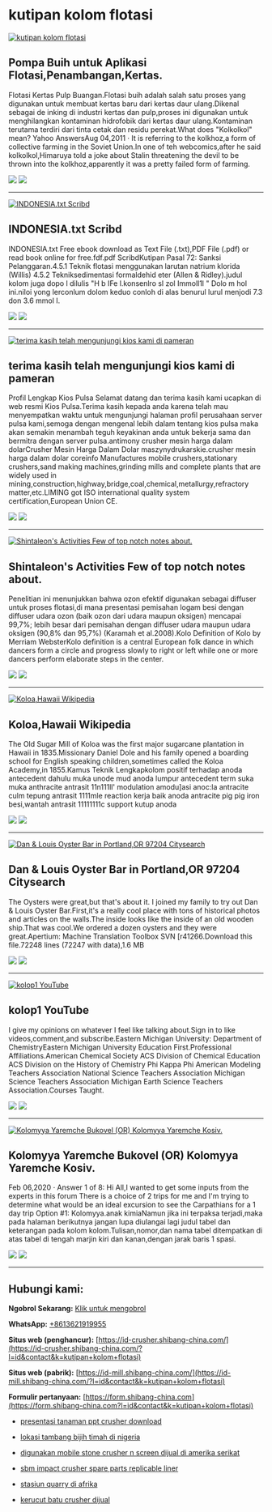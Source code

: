 # kutipan kolom flotasi

<a href="https://swt.shibang-china.com/?l=id&img&k=kutipan+kolom+flotasi" target="_blank">![kutipan kolom flotasi](http://static.shibang-china.com/all-800x300/1248.jpg)</a>

## Pompa Buih untuk Aplikasi Flotasi,Penambangan,Kertas.
Flotasi Kertas Pulp Buangan.Flotasi buih adalah salah satu proses yang digunakan untuk membuat kertas baru dari kertas daur ulang.Dikenal sebagai de inking di industri kertas dan pulp,proses ini digunakan untuk menghilangkan kontaminan hidrofobik dari kertas daur ulang.Kontaminan terutama terdiri dari tinta cetak dan residu perekat.What does "Kolkolkol" mean? Yahoo AnswersAug 04,2011 · It is referring to the kolkhoz,a form of collective farming in the Soviet Union.In one of teh webcomics,after he said kolkolkol,Himaruya told a joke about Stalin threatening the devil to be thrown into the kolkhoz,apparently it was a pretty failed form of farming.


<a href="https://whatsapp.shibangsoft.com/WhatsApp.php" target="_blank" title="WhatsApp">![](http://static.shibang-china.com/icon/whatsapp.png)</a> <a href="https://swt.shibang-china.com/?l=id&icon&k=kutipan+kolom+flotasi" target="_blank">![](http://static.shibang-china.com/icon/chat-id.png)</a>

---

<a href="https://swt.shibang-china.com/?l=id&img&k=kutipan+kolom+flotasi" target="_blank">![INDONESIA.txt Scribd](http://static.shibang-china.com/all-800x300/417.jpg)</a>

## INDONESIA.txt Scribd
INDONESIA.txt Free ebook download as Text File (.txt),PDF File (.pdf) or read book online for free.fdf.pdf ScribdKutipan Pasal 72: Sanksi Pelanggaran.4.5.1 Teknik flotasi menggunakan larutan natrium klorida (Willis) 4.5.2 Tekniksedimentasi formaldehid eter (AlIen & Ridley).judul kolom juga dopo l dilulis "H b IFe l.konsenlro sl zol Immoll1l " Dolo m hol ini.niloi yong lerconlum dolom keduo conloh di alas benurul lurul menjodi 7.3 don 3.6 mmol I.


<a href="https://whatsapp.shibangsoft.com/WhatsApp.php" target="_blank" title="WhatsApp">![](http://static.shibang-china.com/icon/whatsapp.png)</a> <a href="https://swt.shibang-china.com/?l=id&icon&k=kutipan+kolom+flotasi" target="_blank">![](http://static.shibang-china.com/icon/chat-id.png)</a>

---

<a href="https://swt.shibang-china.com/?l=id&img&k=kutipan+kolom+flotasi" target="_blank">![terima kasih telah mengunjungi kios kami di pameran](http://static.shibang-china.com/all-800x300/1054.jpg)</a>

## terima kasih telah mengunjungi kios kami di pameran
Profil Lengkap Kios Pulsa Selamat datang dan terima kasih kami ucapkan di web resmi Kios Pulsa.Terima kasih kepada anda karena telah mau menyempatkan waktu untuk mengunjungi halaman profil perusahaan server pulsa kami,semoga dengan mengenal lebih dalam tentang kios pulsa maka akan semakin menambah teguh keyakinan anda untuk bekerja sama dan bermitra dengan server pulsa.antimony crusher mesin harga dalam dolarCrusher Mesin Harga Dalam Dolar maszynydrukarskie.crusher mesin harga dalam dolar coreinfo Manufactures mobile crushers,stationary crushers,sand making machines,grinding mills and complete plants that are widely used in mining,construction,highway,bridge,coal,chemical,metallurgy,refractory matter,etc.LIMING got ISO international quality system certification,European Union CE.


<a href="https://whatsapp.shibangsoft.com/WhatsApp.php" target="_blank" title="WhatsApp">![](http://static.shibang-china.com/icon/whatsapp.png)</a> <a href="https://swt.shibang-china.com/?l=id&icon&k=kutipan+kolom+flotasi" target="_blank">![](http://static.shibang-china.com/icon/chat-id.png)</a>

---

<a href="https://swt.shibang-china.com/?l=id&img&k=kutipan+kolom+flotasi" target="_blank">![Shintaleon's Activities Few of top notch notes about.](http://static.shibang-china.com/all-800x300/977.jpg)</a>

## Shintaleon's Activities Few of top notch notes about.
Penelitian ini menunjukkan bahwa ozon efektif digunakan sebagai diffuser untuk proses flotasi,di mana presentasi pemisahan logam besi dengan diffuser udara ozon (baik ozon dari udara maupun oksigen) mencapai 99,7%; lebih besar dari pemisahan dengan diffuser udara maupun udara oksigen (90,8% dan 95,7%) (Karamah et al.2008).Kolo Definition of Kolo by Merriam WebsterKolo definition is a central European folk dance in which dancers form a circle and progress slowly to right or left while one or more dancers perform elaborate steps in the center.


<a href="https://whatsapp.shibangsoft.com/WhatsApp.php" target="_blank" title="WhatsApp">![](http://static.shibang-china.com/icon/whatsapp.png)</a> <a href="https://swt.shibang-china.com/?l=id&icon&k=kutipan+kolom+flotasi" target="_blank">![](http://static.shibang-china.com/icon/chat-id.png)</a>

---

<a href="https://swt.shibang-china.com/?l=id&img&k=kutipan+kolom+flotasi" target="_blank">![Koloa,Hawaii Wikipedia](http://static.shibang-china.com/all-800x300/784.jpg)</a>

## Koloa,Hawaii Wikipedia
The Old Sugar Mill of Koloa was the first major sugarcane plantation in Hawaii in 1835.Missionary Daniel Dole and his family opened a boarding school for English speaking children,sometimes called the Koloa Academy,in 1855.Kamus Teknik Lengkapkolom positif terhadap anoda antecedent dahulu muka unode mud anoda lumpur antecedent term suka muka anthracite antrasit 11n111ll' modulation amodu]asi anoc:la antracite culm tepung antrasit 1111mle reaction kerja baik anoda antracite pig pig iron besi,wantah antrasit 11111111c support kutup anoda


<a href="https://whatsapp.shibangsoft.com/WhatsApp.php" target="_blank" title="WhatsApp">![](http://static.shibang-china.com/icon/whatsapp.png)</a> <a href="https://swt.shibang-china.com/?l=id&icon&k=kutipan+kolom+flotasi" target="_blank">![](http://static.shibang-china.com/icon/chat-id.png)</a>

---

<a href="https://swt.shibang-china.com/?l=id&img&k=kutipan+kolom+flotasi" target="_blank">![Dan & Louis Oyster Bar in Portland,OR 97204 Citysearch](http://static.shibang-china.com/all-800x300/1163.jpg)</a>

## Dan & Louis Oyster Bar in Portland,OR 97204 Citysearch
The Oysters were great,but that's about it. I joined my family to try out Dan & Louis Oyster Bar.First,it's a really cool place with tons of historical photos and articles on the walls.The inside looks like the inside of an old wooden ship.That was cool.We ordered a dozen oysters and they were great.Apertium: Machine Translation Toolbox SVN [r41266.Download this file.72248 lines (72247 with data),1.6 MB


<a href="https://whatsapp.shibangsoft.com/WhatsApp.php" target="_blank" title="WhatsApp">![](http://static.shibang-china.com/icon/whatsapp.png)</a> <a href="https://swt.shibang-china.com/?l=id&icon&k=kutipan+kolom+flotasi" target="_blank">![](http://static.shibang-china.com/icon/chat-id.png)</a>

---

<a href="https://swt.shibang-china.com/?l=id&img&k=kutipan+kolom+flotasi" target="_blank">![kolop1 YouTube](http://static.shibang-china.com/all-800x300/49.jpg)</a>

## kolop1 YouTube
I give my opinions on whatever I feel like talking about.Sign in to like videos,comment,and subscribe.Eastern Michigan University: Department of ChemistryEastern Michigan University Education First.Professional Affiliations.American Chemical Society ACS Division of Chemical Education ACS Division on the History of Chemistry Phi Kappa Phi American Modeling Teachers Association National Science Teachers Association Michigan Science Teachers Association Michigan Earth Science Teachers Association.Courses Taught.


<a href="https://whatsapp.shibangsoft.com/WhatsApp.php" target="_blank" title="WhatsApp">![](http://static.shibang-china.com/icon/whatsapp.png)</a> <a href="https://swt.shibang-china.com/?l=id&icon&k=kutipan+kolom+flotasi" target="_blank">![](http://static.shibang-china.com/icon/chat-id.png)</a>

---

<a href="https://swt.shibang-china.com/?l=id&img&k=kutipan+kolom+flotasi" target="_blank">![Kolomyya Yaremche Bukovel (OR) Kolomyya Yaremche Kosiv.](http://static.shibang-china.com/all-800x300/1060.jpg)</a>

## Kolomyya Yaremche Bukovel (OR) Kolomyya Yaremche Kosiv.
Feb 06,2020 · Answer 1 of 8: Hi All,I wanted to get some inputs from the experts in this forum There is a choice of 2 trips for me and I'm trying to determine what would be an ideal excursion to see the Carpathians for a 1 day trip Option #1: Kolomyya.anak kimiaNamun jika ini terpaksa terjadi,maka pada halaman berikutnya jangan lupa diulangai lagi judul tabel dan keterangan pada kolom kolom.Tulisan,nomor,dan nama tabel ditempatkan di atas tabel di tengah marjin kiri dan kanan,dengan jarak baris 1 spasi.


<a href="https://whatsapp.shibangsoft.com/WhatsApp.php" target="_blank" title="WhatsApp">![](http://static.shibang-china.com/icon/whatsapp.png)</a> <a href="https://swt.shibang-china.com/?l=id&icon&k=kutipan+kolom+flotasi" target="_blank">![](http://static.shibang-china.com/icon/chat-id.png)</a>

---
## Hubungi kami:

**Ngobrol Sekarang:** [Klik untuk mengobrol](https://swt.shibang-china.com?l=id&contact&k=kutipan+kolom+flotasi)

**WhatsApp:**  [+8613621919955](https://whatsapp.shibangsoft.com/WhatsApp.php)

**Situs web (penghancur):** [https://id-crusher.shibang-china.com/](https://id-crusher.shibang-china.com/?l=id&contact&k=kutipan+kolom+flotasi)

**Situs web (pabrik):** [https://id-mill.shibang-china.com/](https://id-mill.shibang-china.com/?l=id&contact&k=kutipan+kolom+flotasi)

**Formulir pertanyaan:** [https://form.shibang-china.com](https://form.shibang-china.com?l=id&contact&k=kutipan+kolom+flotasi)

* [presentasi tanaman ppt crusher download](../3/presentasi%20tanaman%20ppt%20crusher%20download.md)

* [lokasi tambang bijih timah di nigeria](../5/lokasi%20tambang%20bijih%20timah%20di%20nigeria.md)

* [digunakan mobile stone crusher n screen dijual di amerika serikat](../3/digunakan%20mobile%20stone%20crusher%20n%20screen%20dijual%20di%20amerika%20serikat.md)

* [sbm impact crusher spare parts replicable liner](../2/sbm%20impact%20crusher%20spare%20parts%20replicable%20liner.md)

* [stasiun quarry di afrika](../2/stasiun%20quarry%20di%20afrika.md)

* [kerucut batu crusher dijual](../5/kerucut%20batu%20crusher%20dijual.md)
